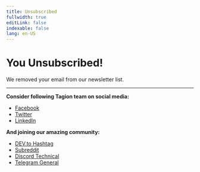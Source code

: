 ```yaml
---
title: Unsubscribed
fullwidth: true
editLink: false
indexable: false
lang: en-US
---
```


# You Unsubscribed!

We removed your email from our newsletter list.

---

**Consider following Tagion team on social media:**
- [Facebook](https://www.facebook.com/tagionTeam)
- [Twitter](https://twitter.com/tagionTeam)
- [LinkedIn](https://www.linkedin.com/company/tagion)

**And joining our amazing community:**
- [DEV.to Hashtag](https://dev.to/t/tagion)
- [Subreddit](https://www.reddit.com/r/Tagion/)
- [Discord Technical](https://discord.gg/YNnfZsp)
- [Telegram General](https://t.me/tagion)